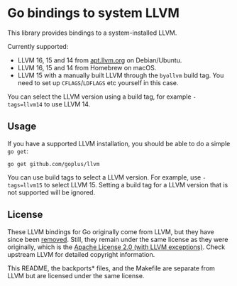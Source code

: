 # Go bindings to system LLVM

This library provides bindings to a system-installed LLVM.

Currently supported:

  * LLVM 16, 15 and 14 from [apt.llvm.org](http://apt.llvm.org/) on Debian/Ubuntu.
  * LLVM 16, 15 and 14 from Homebrew on macOS.
  * LLVM 15 with a manually built LLVM through the `byollvm` build tag. You
    need to set up `CFLAGS`/`LDFLAGS` etc yourself in this case.

You can select the LLVM version using a build tag, for example `-tags=llvm14`
to use LLVM 14.

## Usage

If you have a supported LLVM installation, you should be able to do a simple `go get`:

    go get github.com/goplus/llvm

You can use build tags to select a LLVM version. For example, use `-tags=llvm15` to select LLVM 15. Setting a build tag for a LLVM version that is not supported will be ignored.

## License

These LLVM bindings for Go originally come from LLVM, but they have since been [removed](https://discourse.llvm.org/t/rfc-remove-the-go-bindings/65725). Still, they remain under the same license as they were originally, which is the [Apache License 2.0 (with LLVM exceptions)](http://releases.llvm.org/9.0.0/LICENSE.TXT). Check upstream LLVM for detailed copyright information.

This README, the backports\* files, and the Makefile are separate from LLVM but are licensed under the same license.
